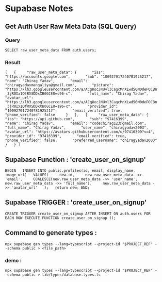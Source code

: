 # Supabase Notes

## Get Auth User Raw Meta Data (SQL Query)

### Query

`SELECT raw_user_meta_data FROM auth.users;`

### Result

`[   {     "raw_user_meta_data": {       "iss": "https://accounts.google.com",       "sub": "100927017240781925217",       "name": "Chirag Yadav",       "email": "chiragyadavmangaliya@gmail.com",       "picture": "https://lh3.googleusercontent.com/a/ACg8ocJNUvl3CagcMnXLwd50N0deFOCBn_3jRUIx1OfRXSDDxXB0GCE8=s96-c",       "full_name": "Chirag Yadav",       "avatar_url": "https://lh3.googleusercontent.com/a/ACg8ocJNUvl3CagcMnXLwd50N0deFOCBn_3jRUIx1OfRXSDDxXB0GCE8=s96-c",       "provider_id": "100927017240781925217",       "email_verified": true,       "phone_verified": false     }   },   {     "raw_user_meta_data": {       "iss": "https://api.github.com",       "sub": "97416399",       "name": "Chirag Yadav",       "email": "codechirag123@gmail.com",       "full_name": "Chirag Yadav",       "user_name": "chiragyadav2003",       "avatar_url": "https://avatars.githubusercontent.com/u/97416399?v=4",       "provider_id": "97416399",       "email_verified": true,       "phone_verified": false,       "preferred_username": "chiragyadav2003"     }   } ] `

## Supabase Function : 'create_user_on_signup'

`BEGIN   INSERT INTO public.profiles(id, email, display_name, image_url)   VALUES(     new.id,     new.raw_user_meta_data ->> 'email',     COALESCE(new.raw_user_meta_data ->> 'user_name',     new.raw_user_meta_data ->> 'full_name'),     new.raw_user_meta_data ->> 'avatar_url'   );   return new; END;`

## Supabase TRIGGER : 'create_user_on_signup'

`CREATE TRIGGER create_user_on_signup AFTER INSERT ON auth.users FOR EACH ROW EXECUTE FUNCTION create_user_on_signup ();`

## Command to generate types :

`npx supabase gen types --lang=typescript --project-id "$PROJECT_REF" --schema public > <file_path>`

### demo : 

`npx supabase gen types --lang=typescript --project-id "$PROJECT_REF" --schema public > lib/types/database.types.ts`
